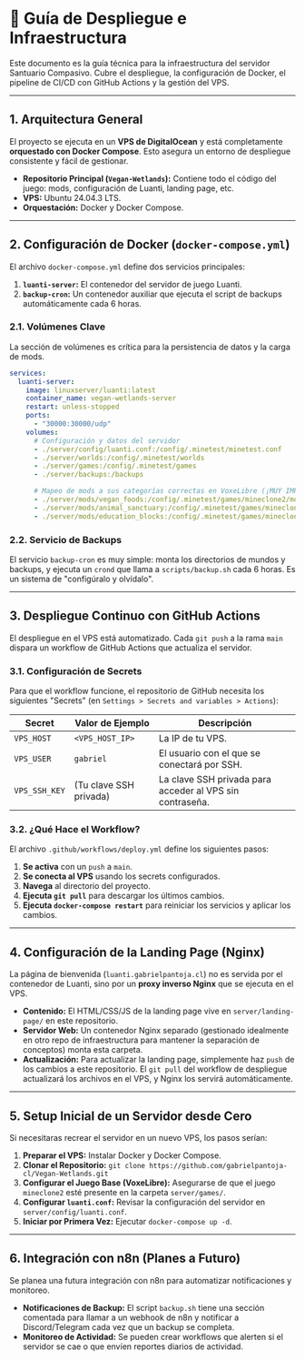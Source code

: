 # 🚀 Guía de Despliegue e Infraestructura

Este documento es la guía técnica para la infraestructura del servidor Santuario Compasivo. Cubre el despliegue, la configuración de Docker, el pipeline de CI/CD con GitHub Actions y la gestión del VPS.

---

## 1. Arquitectura General

El proyecto se ejecuta en un **VPS de DigitalOcean** y está completamente **orquestado con Docker Compose**. Esto asegura un entorno de despliegue consistente y fácil de gestionar.

*   **Repositorio Principal (`Vegan-Wetlands`):** Contiene todo el código del juego: mods, configuración de Luanti, landing page, etc.
*   **VPS:** Ubuntu 24.04.3 LTS.
*   **Orquestación:** Docker y Docker Compose.

---

## 2. Configuración de Docker (`docker-compose.yml`)

El archivo `docker-compose.yml` define dos servicios principales:

1.  **`luanti-server`:** El contenedor del servidor de juego Luanti.
2.  **`backup-cron`:** Un contenedor auxiliar que ejecuta el script de backups automáticamente cada 6 horas.

### 2.1. Volúmenes Clave

La sección de volúmenes es crítica para la persistencia de datos y la carga de mods.

```yaml
services:
  luanti-server:
    image: linuxserver/luanti:latest
    container_name: vegan-wetlands-server
    restart: unless-stopped
    ports:
      - "30000:30000/udp"
    volumes:
      # Configuración y datos del servidor
      - ./server/config/luanti.conf:/config/.minetest/minetest.conf
      - ./server/worlds:/config/.minetest/worlds
      - ./server/games:/config/.minetest/games
      - ./server/backups:/backups

      # Mapeo de mods a sus categorías correctas en VoxeLibre (¡MUY IMPORTANTE!)
      - ./server/mods/vegan_foods:/config/.minetest/games/mineclone2/mods/ITEMS/vegan_foods
      - ./server/mods/animal_sanctuary:/config/.minetest/games/mineclone2/mods/ENTITIES/animal_sanctuary
      - ./server/mods/education_blocks:/config/.minetest/games/mineclone2/mods/HELP/education_blocks
```

### 2.2. Servicio de Backups

El servicio `backup-cron` es muy simple: monta los directorios de mundos y backups, y ejecuta un `crond` que llama a `scripts/backup.sh` cada 6 horas. Es un sistema de "configúralo y olvídalo".

---

## 3. Despliegue Continuo con GitHub Actions

El despliegue en el VPS está automatizado. Cada `git push` a la rama `main` dispara un workflow de GitHub Actions que actualiza el servidor.

### 3.1. Configuración de Secrets

Para que el workflow funcione, el repositorio de GitHub necesita los siguientes "Secrets" (en `Settings > Secrets and variables > Actions`):

| Secret | Valor de Ejemplo | Descripción |
|---|---|---|
| `VPS_HOST` | `<VPS_HOST_IP>` | La IP de tu VPS. |
| `VPS_USER` | `gabriel` | El usuario con el que se conectará por SSH. |
| `VPS_SSH_KEY`| (Tu clave SSH privada) | La clave SSH privada para acceder al VPS sin contraseña. |

### 3.2. ¿Qué Hace el Workflow?

El archivo `.github/workflows/deploy.yml` define los siguientes pasos:

1.  **Se activa** con un `push` a `main`.
2.  **Se conecta al VPS** usando los secrets configurados.
3.  **Navega** al directorio del proyecto.
4.  **Ejecuta `git pull`** para descargar los últimos cambios.
5.  **Ejecuta `docker-compose restart`** para reiniciar los servicios y aplicar los cambios.

---

## 4. Configuración de la Landing Page (Nginx)

La página de bienvenida (`luanti.gabrielpantoja.cl`) no es servida por el contenedor de Luanti, sino por un **proxy inverso Nginx** que se ejecuta en el VPS.

*   **Contenido:** El HTML/CSS/JS de la landing page vive en `server/landing-page/` en este repositorio.
*   **Servidor Web:** Un contenedor Nginx separado (gestionado idealmente en otro repo de infraestructura para mantener la separación de conceptos) monta esta carpeta.
*   **Actualización:** Para actualizar la landing page, simplemente haz `push` de los cambios a este repositorio. El `git pull` del workflow de despliegue actualizará los archivos en el VPS, y Nginx los servirá automáticamente.

---

## 5. Setup Inicial de un Servidor desde Cero

Si necesitaras recrear el servidor en un nuevo VPS, los pasos serían:

1.  **Preparar el VPS:** Instalar Docker y Docker Compose.
2.  **Clonar el Repositorio:** `git clone https://github.com/gabrielpantoja-cl/Vegan-Wetlands.git`
3.  **Configurar el Juego Base (VoxeLibre):** Asegurarse de que el juego `mineclone2` esté presente en la carpeta `server/games/`.
4.  **Configurar `luanti.conf`:** Revisar la configuración del servidor en `server/config/luanti.conf`.
5.  **Iniciar por Primera Vez:** Ejecutar `docker-compose up -d`.

---

## 6. Integración con n8n (Planes a Futuro)

Se planea una futura integración con n8n para automatizar notificaciones y monitoreo.

*   **Notificaciones de Backup:** El script `backup.sh` tiene una sección comentada para llamar a un webhook de n8n y notificar a Discord/Telegram cada vez que un backup se completa.
*   **Monitoreo de Actividad:** Se pueden crear workflows que alerten si el servidor se cae o que envíen reportes diarios de actividad.
